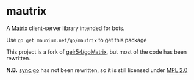 mautrix
=======

A [Matrix](https://matrix.org) client-server library intended for bots.

Use `go get maunium.net/go/mautrix` to get this package

This project is a fork of [geir54/goMatrix](https://github.com/geir54/goMatrix),
but most of the code has been rewritten.

**N.B.** [sync.go](sync.go) has not
been rewritten, so it is still licensed under [MPL 2.0](LICENSE-orig)
